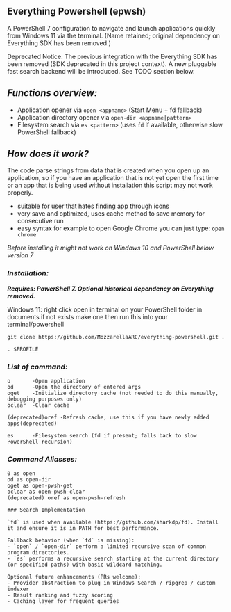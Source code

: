 
## Everything Powershell (epwsh)
A PowerShell 7 configuration to navigate and launch applications quickly from Windows 11 via the terminal. (Name retained; original dependency on Everything SDK has been removed.)

Deprecated Notice:
The previous integration with the Everything SDK has been removed (SDK deprecated in this project context). A new pluggable fast search backend will be introduced. See TODO section below.

## *Functions overview:*
- Application opener via `open <appname>` (Start Menu + fd fallback)
- Application directory opener via `open-dir <appname|pattern>`
- Filesystem search via `es <pattern>` (uses `fd` if available, otherwise slow PowerShell fallback)

## *How does it work?*
The code parse strings from data that is created when you open up an application, so if you have an application that is not yet open the first time or an app that is being used without installation this script may not work properly.

- suitable for user that hates finding app through icons
- very save and optimized, uses cache method to save memory for consecutive run
- easy syntax for example to open Google Chrome you can just type:
```open chrome```


*Before installing it might not work on Windows 10 and PowerShell below version 7*

### *Installation:*
***Requires: PowerShell 7. Optional historical dependency on Everything removed.***


Windows 11:
right click open in terminal on your PowerShell folder in documents if not exists make one then run this into your terminal/powershell
```
git clone https://github.com/MozzarellaARC/everything-powershell.git .
```
```
. $PROFILE
```

### *List of command:*

```
o       -Open application
od      -Open the directory of entered args
oget    -Initialize directory cache (not needed to do this manually, debugging purposes only)
oclear  -Clear cache

(deprecated)oref -Refresh cache, use this if you have newly added apps(deprecated)

es      -Filesystem search (fd if present; falls back to slow PowerShell recursion)
```

### *Command Aliasses:*

```
0 as open
od as open-dir
oget as open-pwsh-get
oclear as open-pwsh-clear
(deprecated) oref as open-pwsh-refresh

### Search Implementation

`fd` is used when available (https://github.com/sharkdp/fd). Install it and ensure it is in PATH for best performance.

Fallback behavior (when `fd` is missing):
- `open` / `open-dir` perform a limited recursive scan of common program directories.
- `es` performs a recursive search starting at the current directory (or specified paths) with basic wildcard matching.

Optional future enhancements (PRs welcome):
- Provider abstraction to plug in Windows Search / ripgrep / custom indexer
- Result ranking and fuzzy scoring
- Caching layer for frequent queries
```